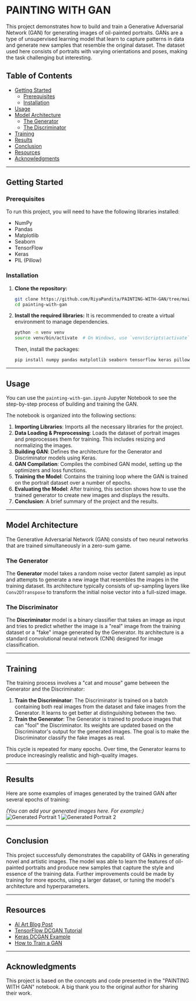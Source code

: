 # PAINTING WITH GAN

This project demonstrates how to build and train a Generative Adversarial Network (GAN) for generating images of oil-painted portraits. GANs are a type of unsupervised learning model that learn to capture patterns in data and generate new samples that resemble the original dataset. The dataset used here consists of portraits with varying orientations and poses, making the task challenging but interesting.



## Table of Contents

- [Getting Started](#getting-started)
  - [Prerequisites](#prerequisites)
  - [Installation](#installation)
- [Usage](#usage)
- [Model Architecture](#model-architecture)
  - [The Generator](#the-generator)
  - [The Discriminator](#the-discriminator)
- [Training](#training)
- [Results](#results)
- [Conclusion](#conclusion)
- [Resources](#resources)
- [Acknowledgments](#acknowledgments)

---

## Getting Started

### Prerequisites

To run this project, you will need to have the following libraries installed:

-   NumPy
-   Pandas
-   Matplotlib
-   Seaborn
-   TensorFlow
-   Keras
-   PIL (Pillow)

### Installation

1.  **Clone the repository:**
    ```sh
    git clone https://github.com/RiyaPandita/PAINTING-WITH-GAN/tree/main
    cd painting-with-gan
    ```

2.  **Install the required libraries:**
    It is recommended to create a virtual environment to manage dependencies.
    ```sh
    python -m venv venv
    source venv/bin/activate  # On Windows, use `venv\Scripts\activate`
    ```
    Then, install the packages:
    ```sh
    pip install numpy pandas matplotlib seaborn tensorflow keras pillow
    ```

---

## Usage

You can use the `painting-with-gan.ipynb` Jupyter Notebook to see the step-by-step process of building and training the GAN.

The notebook is organized into the following sections:

1.  **Importing Libraries**: Imports all the necessary libraries for the project.
2.  **Data Loading & Preprocessing**: Loads the dataset of portrait images and preprocesses them for training. This includes resizing and normalizing the images.
3.  **Building GAN**: Defines the architecture for the Generator and Discriminator models using Keras.
4.  **GAN Compilation**: Compiles the combined GAN model, setting up the optimizers and loss functions.
5.  **Training the Model**: Contains the training loop where the GAN is trained on the portrait dataset over a number of epochs.
6.  **Evaluating the Model**: After training, this section shows how to use the trained generator to create new images and displays the results.
7.  **Conclusion**: A brief summary of the project and the results.

---

## Model Architecture

The Generative Adversarial Network (GAN) consists of two neural networks that are trained simultaneously in a zero-sum game.

### The Generator

The **Generator** model takes a random noise vector (latent sample) as input and attempts to generate a new image that resembles the images in the training dataset. Its architecture typically consists of up-sampling layers like `Conv2DTranspose` to transform the initial noise vector into a full-sized image.

### The Discriminator

The **Discriminator** model is a binary classifier that takes an image as input and tries to predict whether the image is a "real" image from the training dataset or a "fake" image generated by the Generator. Its architecture is a standard convolutional neural network (CNN) designed for image classification.

---

## Training

The training process involves a "cat and mouse" game between the Generator and the Discriminator:

1.  **Train the Discriminator**: The Discriminator is trained on a batch containing both real images from the dataset and fake images from the Generator. It learns to get better at distinguishing between the two.
2.  **Train the Generator**: The Generator is trained to produce images that can "fool" the Discriminator. Its weights are updated based on the Discriminator's output for the generated images. The goal is to make the Discriminator classify the fake images as real.

This cycle is repeated for many epochs. Over time, the Generator learns to produce increasingly realistic and high-quality images.

---

## Results

Here are some examples of images generated by the trained GAN after several epochs of training:

*(You can add your generated images here. For example:)*
![Generated Portrait 1](path/to/your/generated_image_1.png)
![Generated Portrait 2](path/to/your/generated_image_2.png)

---

## Conclusion

This project successfully demonstrates the capability of GANs in generating novel and artistic images. The model was able to learn the features of oil-painted portraits and produce new samples that capture the style and essence of the training data. Further improvements could be made by training for more epochs, using a larger dataset, or tuning the model's architecture and hyperparameters.

---

## Resources

-   [AI Art Blog Post](https://karnikakapoor.blogspot.com/2021/12/ai-art.html)
-   [TensorFlow DCGAN Tutorial](https://www.tensorflow.org/tutorials/generative/dcgan)
-   [Keras DCGAN Example](https://keras.io/examples/generative/dcgan_overriding_train_step/)
-   [How to Train a GAN](https://machinelearningmastery.com/how-to-code-the-generative-adversarial-network-training-algorithm-and-loss-functions/)

---

## Acknowledgments

This project is based on the concepts and code presented in the "PAINTING WITH GAN" notebook. A big thank you to the original author for sharing their work.
